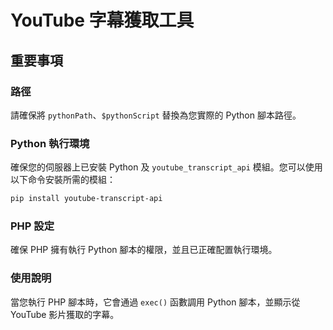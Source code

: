 # YouTube 字幕獲取工具

## 重要事項

### 路徑
請確保將 `pythonPath`、`$pythonScript` 替換為您實際的 Python 腳本路徑。

### Python 執行環境
確保您的伺服器上已安裝 Python 及 `youtube_transcript_api` 模組。您可以使用以下命令安裝所需的模組：
```bash
pip install youtube-transcript-api
```

### PHP 設定
確保 PHP 擁有執行 Python 腳本的權限，並且已正確配置執行環境。

### 使用說明
當您執行 PHP 腳本時，它會通過 `exec()` 函數調用 Python 腳本，並顯示從 YouTube 影片獲取的字幕。
